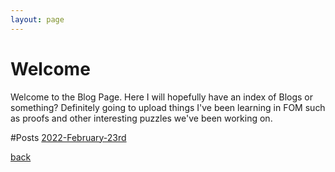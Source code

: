```yaml
---
layout: page
---
```


# Welcome
Welcome to the Blog Page. Here I will hopefully have an index of Blogs or something? Definitely going to upload things I've been learning in FOM such as proofs and other interesting puzzles we've been working on. 

#Posts
[2022-February-23rd](posts/2022-February-23rd-First.html)

[back](./)

